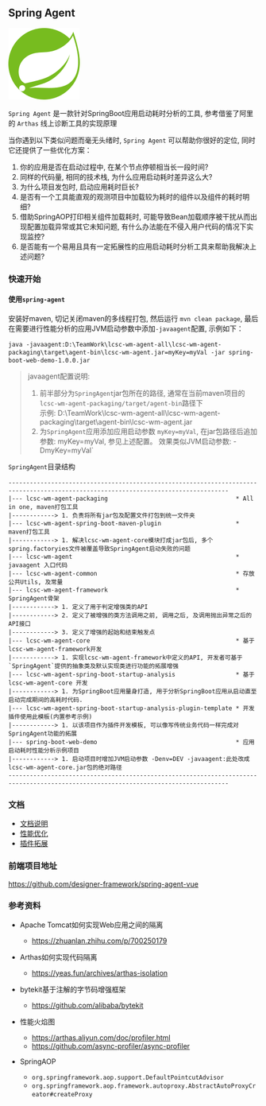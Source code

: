 ## Spring Agent

![SpringAgent](docs/images/Agent.png)

`Spring Agent` 是一款针对SpringBoot应用启动耗时分析的工具, 参考借鉴了阿里的 `Arthas` 线上诊断工具的实现原理

当你遇到以下类似问题而毫无头绪时, `Spring Agent` 可以帮助你很好的定位, 同时它还提供了一些优化方案：

1. 你的应用是否在启动过程中, 在某个节点停顿相当长一段时间?
2. 同样的代码量, 相同的技术栈, 为什么应用启动耗时差异这么大?
3. 为什么项目发包时, 启动应用耗时巨长?
4. 是否有一个工具能直观的观测项目中加载较为耗时的组件以及组件的耗时明细?
5. 借助SpringAOP打印相关组件加载耗时, 可能导致Bean加载顺序被干扰从而出现配置加载异常或其它未知问题,
   有什么办法能在不侵入用户代码的情况下实现监控?
6. 是否能有一个易用且具有一定拓展性的应用启动耗时分析工具来帮助我解决上述问题?

### 快速开始

#### 使用`spring-agent`

安装好maven, 切记关闭maven的多线程打包, 然后运行 `mvn clean package`,
最后在需要进行性能分析的应用JVM启动参数中添加`-javaagent`配置, 示例如下：

```
java -javaagent:D:\TeamWork\lcsc-wm-agent-all\lcsc-wm-agent-packaging\target\agent-bin\lcsc-wm-agent.jar=myKey=myVal -jar spring-boot-web-demo-1.0.0.jar
```

> javaagent配置说明:
> 1. 前半部分为`SpringAgent`jar包所在的路径, 通常在当前maven项目的`lcsc-wm-agent-packaging/target/agent-bin`路径下  
     示例: D:\TeamWork\lcsc-wm-agent-all\lcsc-wm-agent-packaging\target\agent-bin\lcsc-wm-agent.jar
> 2. 为`SpringAgent`应用添加应用启动参数 `myKey=myVal`, 在jar包路径后追加参数: myKey=myVal, 参见上述配置。
     效果类似JVM启动参数: -DmyKey=myVal`

`SpringAgent`目录结构

```
------------------------------------------------------------------------------------------------------------------------------------
|--- lcsc-wm-agent-packaging                                    * All in one, maven打包工具
|------------> 1. 负责将所有jar包及配置文件打包到统一文件夹
|--- lcsc-wm-agent-spring-boot-maven-plugin                     * maven打包工具
|------------> 1. 解决lcsc-wm-agent-core模块打成jar包后, 多个spring.factoryies文件被覆盖导致SpringAgent启动失败的问题
|--- lcsc-wm-agent                                              * javaagent 入口代码
|--- lcsc-wm-agent-common                                       * 存放公共Utils, 及常量
|--- lcsc-wm-agent-framework                                    * SpringAgent骨架
|------------> 1. 定义了用于判定增强类的API 
|------------> 2. 定义了被增强的类方法调用之前, 调用之后, 及调用抛出异常之后的API接口
|------------> 3. 定义了增强的起始和结束触发点
|--- lcsc-wm-agent-core                                         * 基于 lcsc-wm-agent-framework开发
|------------> 1. 实现lcsc-wm-agent-framework中定义的API, 开发者可基于`SpringAgent`提供的抽象类及默认实现类进行功能的拓展增强
|--- lcsc-wm-agent-spring-boot-startup-analysis                 * 基于 lcsc-wm-agent-core 开发
|------------> 1. 为SpringBoot应用量身打造, 用于分析SpringBoot应用从启动直至启动完成期间的高耗时代码. 
|--- lcsc-wm-agent-spring-boot-startup-analysis-plugin-template * 开发插件使用此模板(内置参考示例)
|------------> 1. 以该项目作为插件开发模板, 可以像写传统业务代码一样完成对SpringAgent功能的拓展
|--- spring-boot-web-demo                                       * 应用启动耗时性能分析示例项目
|------------> 1. 启动项目时增加JVM启动参数 -Denv=DEV -javaagent:此处改成lcsc-wm-agent-core.jar包的绝对路径
------------------------------------------------------------------------------------------------------------------------------------
```

### 文档

* [文档说明](docs/README_usage.md)
* [性能优化](docs/README_turbo.md)
* [插件拓展](docs/README_extension.md)

### 前端项目地址

https://github.com/designer-framework/spring-agent-vue

### 参考资料

* Apache Tomcat如何实现Web应用之间的隔离
    - https://zhuanlan.zhihu.com/p/700250179

* Arthas如何实现代码隔离
    - https://yeas.fun/archives/arthas-isolation

* bytekit基于注解的字节码增强框架
    - https://github.com/alibaba/bytekit

* 性能火焰图
    - https://arthas.aliyun.com/doc/profiler.html
    - https://github.com/async-profiler/async-profiler

* SpringAOP
    - ```org.springframework.aop.support.DefaultPointcutAdvisor```
    - ```org.springframework.aop.framework.autoproxy.AbstractAutoProxyCreator#createProxy```

